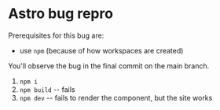 # Astro bug repro

Prerequisites for this bug are:

- use `npm` (because of how workspaces are created)

You'll observe the bug in the final commit on the main branch.

1. `npm i`
2. `npm build` -- fails
3. `npm dev` -- fails to render the component, but the site works
